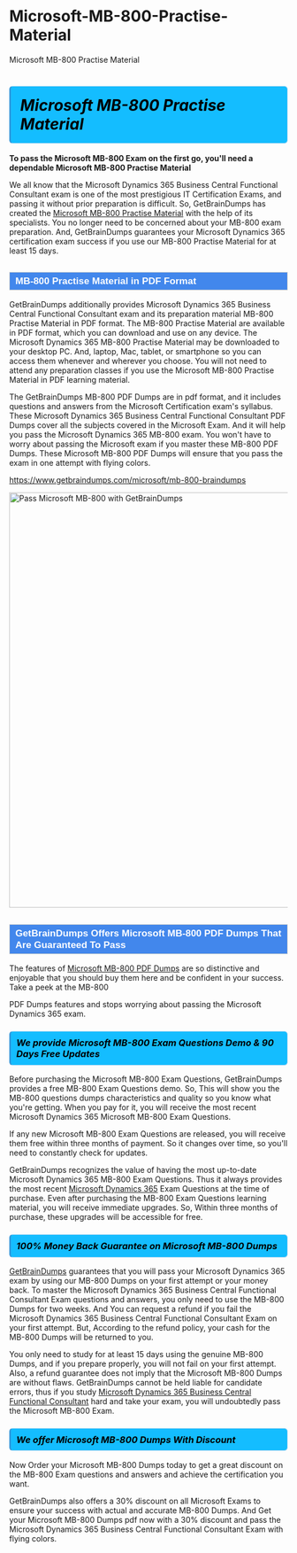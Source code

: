 # Microsoft-MB-800-Practise-Material
Microsoft MB-800 Practise Material
<h1><strong><span style="display: block; color: #000000; background: #14BDFF; border: 0.5px solid #AED6F1; border-left: 3px solid #3498DB; padding: .6em; border-radius: 6px;">                     <em>Microsoft MB-800 <span class="exam_variation">Practise Material</span> </em>                </span></strong>            </h1>                        <p><strong>To pass the Microsoft MB-800 Exam on the first go, you'll need a dependable Microsoft MB-800 <span class="exam_variation">Practise Material</span></strong></p>                        <p>We all know that the Microsoft Dynamics 365 Business Central Functional Consultant exam is one of the most prestigious IT Certification Exams,             and passing it without prior preparation is difficult. So, GetBrainDumps has created the <a href="https://www.getbraindumps.com/microsoft/mb-800-braindumps">Microsoft MB-800 <span class="exam_variation">Practise Material</span></a> with the help of its specialists.             You no longer need to be concerned about your MB-800 exam preparation. And, GetBrainDumps guarantees your Microsoft Dynamics 365 certification             exam success if you use our MB-800 <span class="exam_variation">Practise Material</span> for at least 15 days.</p>                        <h2 style="background: #4287ec; border: 1px solid #cccccc; padding: 5px 10px;">                <span style="color: #ffffff;">                    <span style="font-size: 11pt;">                        <span style="line-height: normal;">                            <span style="font-family: Calibri,sans-serif;">                                <strong>                                    <span style="font-size: 13.0pt;">MB-800 <span class="exam_variation">Practise Material</span> in PDF Format</span>                                </strong>                            </span>                        </span>                    </span>                </span>            </h2>                        <p>GetBrainDumps additionally provides Microsoft Dynamics 365 Business Central Functional Consultant exam and its preparation material MB-800 <span class="exam_variation">Practise Material</span> in PDF format.             The MB-800 <span class="exam_variation">Practise Material</span> are available in PDF format, which you can download and use on any device. The Microsoft Dynamics 365 MB-800 <span class="exam_variation">Practise Material</span> may be downloaded             to your desktop PC. And, laptop, Mac, tablet, or smartphone so you can access them whenever and wherever you choose. You will not need to attend any preparation classes if you use             the Microsoft MB-800 <span class="exam_variation">Practise Material</span> in PDF learning material. </p>                        <p>The GetBrainDumps MB-800 <span class="exam_variation2">PDF Dumps</span> are in pdf format, and  it includes questions and answers from the Microsoft Certification exam's syllabus. These             Microsoft Dynamics 365 Business Central Functional Consultant <span class="exam_variation2">PDF Dumps</span> cover all the subjects covered in the Microsoft Exam. And it will help you pass the             Microsoft Dynamics 365 MB-800 exam. You won't have to worry about passing the Microsoft exam if you master these MB-800 <span class="exam_variation2">PDF Dumps</span>.             These Microsoft MB-800 <span class="exam_variation2">PDF Dumps</span> will ensure that you pass the exam in one attempt with flying colors.</p>                        <p><a href="https://www.getbraindumps.com/microsoft/mb-800-braindumps">https://www.getbraindumps.com/microsoft/mb-800-braindumps</a></p>                        <p><a href="https://www.getbraindumps.com/"><img src="https://www.getbraindumps.com/images/get-updated-exam-questions-with-discount-getbraindumps.jpg" class="postImage" alt="Pass Microsoft MB-800 with GetBrainDumps" width="750"></a></p>                            <h2 style="background: #4287ec; border: 1px solid #cccccc; padding: 5px 10px;">                <span style="color: #ffffff;">                    <span style="font-size: 11pt;">                        <span style="line-height: normal;">                            <span style="font-family: Calibri,sans-serif;">                                <strong>                                    <span style="font-size: 13.0pt;">GetBrainDumps Offers Microsoft MB-800 <span class="exam_variation2">PDF Dumps</span> That Are Guaranteed To Pass</span>                                </strong>                            </span>                        </span>                    </span>                </span>            </h2>                        <p>The features of <a href="https://www.getbraindumps.com/microsoft-braindumps.html">Microsoft MB-800 <span class="exam_variation2">PDF Dumps</span></a> are so distinctive and enjoyable that you should buy them here and be confident in your success. Take a peek at the MB-800</p>            <p> <span class="exam_variation2">PDF Dumps</span> features and stops worrying about passing the Microsoft Dynamics 365 exam.</p>                        <h3>                <strong>                    <span style="display: block; color: #000000; background: #14BDFF; border: 0.5px solid #AED6F1; border-left: 3px solid #3498DB; padding: .6em; border-radius: 6px;">                        <em>We provide Microsoft MB-800 <span class="exam_variation3">Exam Questions</span> Demo &amp; 90 Days Free Updates</em>                    </span>                </strong>            </h3>                        <p>Before purchasing the Microsoft MB-800 <span class="exam_variation3">Exam Questions</span>, GetBrainDumps provides a free MB-800 <span class="exam_variation3">Exam Questions</span> demo. So, This will show you the MB-800 questions dumps             characteristics and quality so you know what you're getting. When you pay for it, you will receive the most recent             Microsoft Dynamics 365 Microsoft MB-800 <span class="exam_variation3">Exam Questions</span>.</p>                        <p>If any new Microsoft MB-800 <span class="exam_variation3">Exam Questions</span> are released, you will receive them free within three months of payment.             So it changes over time, so you'll need to constantly check for updates.</p>                        <p>GetBrainDumps recognizes the value of having the most up-to-date Microsoft Dynamics 365 MB-800 <span class="exam_variation3">Exam Questions</span>. Thus it always provides the most recent             <a href="https://www.getbraindumps.com/microsoft/microsoft-dynamics-365-braindumps.html">Microsoft Dynamics 365</a> <span class="exam_variation3">Exam Questions</span> at the time of purchase. Even after purchasing the MB-800 <span class="exam_variation3">Exam Questions</span> learning material, you will receive immediate upgrades.             So, Within three months of purchase, these upgrades will be accessible for free.</p>                        <h3>                <strong>                    <span style="display: block; color: #000000; background: #14BDFF; border: 0.5px solid #AED6F1; border-left: 3px solid #3498DB; padding: .6em; border-radius: 6px;">                        <em>100% Money Back Guarantee on Microsoft MB-800 <span class="exam_variation4">Dumps</span></em>                    </span>                </strong>            </h3>                        <p><a href="https://www.getbraindumps.com/">GetBrainDumps</a> guarantees that you will pass your Microsoft Dynamics 365 exam by using our MB-800 <span class="exam_variation4">Dumps</span> on your first attempt or your money back.             To master the Microsoft Dynamics 365 Business Central Functional Consultant Exam questions and answers, you only need to use the MB-800 <span class="exam_variation4">Dumps</span> for             two weeks. And You can request a refund if you fail the Microsoft Dynamics 365 Business Central Functional Consultant Exam on your first attempt. But, According to the refund policy, your cash             for the MB-800 <span class="exam_variation4">Dumps</span> will be returned to you.</p>                        <p>You only need to study for at least 15 days using the genuine MB-800 <span class="exam_variation4">Dumps</span>, and if you prepare properly, you will not fail on your first attempt.             Also, a refund guarantee does not imply that the Microsoft MB-800 <span class="exam_variation4">Dumps</span> are without flaws. GetBrainDumps cannot be held liable for candidate errors,             thus if you study <a href="https://www.getbraindumps.com/microsoft/mb-800-braindumps">Microsoft Dynamics 365 Business Central Functional Consultant</a> hard and take your exam, you will undoubtedly pass the Microsoft MB-800 Exam. </p>                        <h3>                <strong>                    <span style="display: block; color: #000000; background: #14BDFF; border: 0.5px solid #AED6F1; border-left: 3px solid #3498DB; padding: .6em; border-radius: 6px;">                        <em>We offer Microsoft MB-800 <span class="exam_variation4">Dumps</span> With Discount</em>                    </span>                </strong>            </h3>                        <p>Now Order your Microsoft MB-800 <span class="exam_variation4">Dumps</span> today to get a great discount on the MB-800 Exam questions and answers and achieve the certification you want.</p>                        <p>GetBrainDumps also offers a 30% discount on all Microsoft Exams to ensure your success with actual and accurate MB-800 <span class="exam_variation4">Dumps</span>. And Get your Microsoft MB-800 <span class="exam_variation4">Dumps</span>             pdf now with a 30% discount and pass the Microsoft Dynamics 365 Business Central Functional Consultant Exam with flying colors.</p>                    

